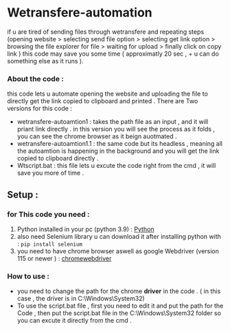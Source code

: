 # Wetransfere-automation
if u are tired of sending files through wetransfere and repeating steps (opening website > selecting send file option > selecting get link option > browsing the file explorer for file > waiting for upload > finally click on copy link )
this code may save you some time ( approximatly 20 sec , + u can do something else as it runs ). 
### About the code : 
this code lets u automate opening the website and uploading the file to directly get the link copied to clipboard and printed . 
There are Two versions for this code : 
  - wetransfere-autoamtion1 : takes the path file as an input , and it will priant link directly . in this version you will see the process as it folds , you can see the chrome browser as it beign auotmated . 
  - wetransfere-autoamtion1.1 : the same code but its headless , meaning all the autoamtion is happening in the background and you will get the link copied to clipboard directly .
  - Wtscript.bat : this file lets u excute the code right from the cmd , it will save you more of time .
## Setup :
### **for This code you need** : 
1.  Python installed in your pc (python 3.9) : [Python](https://www.python.org/downloads/release/python-3918/)
2.  also need Selenium library u can download it after installing python with : `pip install selenium`
3.  you need to have chrome browser aswell as google Webdriver (version 115 or newer ) : [chromewebdriver](https://googlechromelabs.github.io/chrome-for-testing/)
### **How to use** :
- you need to change the path for the chrome **driver** in the code . ( in this case , the driver is in C:\Windows\System32)
- To use the script.bat file , first you need to edit it and put the path for the Code , then put the script.bat file in the C:\Windows\System32 folder so you can excute it directly from the cmd .

